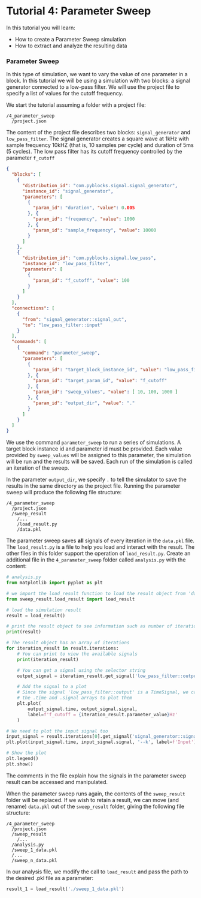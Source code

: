 # Tutorial 4: Parameter Sweep

In this tutorial you will learn:
- How to create a Parameter Sweep simulation
- How to extract and analyze the resulting data

### Parameter Sweep

In this type of simulation, we want to vary the value of one parameter in a block.
In this tutorial we will be using a simulation with two blocks: a signal
generator connected to a low-pass filter. We will use the project file to specify 
a list of values for the cutoff frequency.

We start the tutorial assuming a folder with a project file:

```
/4_parameter_sweep
  /project.json
```

The content of the project file describes two blocks: `signal_generator` and `low_pass_filter`.
The signal generator creates a square wave at 1kHz with sample frequency 10kHZ (that is, 10 
samples per cycle) and duration of 5ms (5 cycles). The low pass filter has its cutoff frequency
controlled by the parameter `f_cutoff`

```json
{
  "blocks": [
    {
      "distribution_id": "com.pyblocks.signal.signal_generator",
      "instance_id": "signal_generator",
      "parameters": [
        {
          "param_id": "duration", "value": 0.005
        }, {
          "param_id": "frequency", "value": 1000
        }, {
          "param_id": "sample_frequency", "value": 10000
        }
      ]
    },
    {
      "distribution_id": "com.pyblocks.signal.low_pass",
      "instance_id": "low_pass_filter",
      "parameters": [
        {
          "param_id": "f_cutoff", "value": 100
        }
      ]
    }
  ],
  "connections": [
    {
      "from": "signal_generator::signal_out",
      "to": "low_pass_filter::input"
    }
  ],
  "commands": [
    {
      "command": "parameter_sweep",
      "parameters": [
        {
          "param_id": "target_block_instance_id", "value": "low_pass_filter"
        }, {
          "param_id": "target_param_id", "value": "f_cutoff"
        }, {
          "param_id": "sweep_values", "value": [ 10, 100, 1000 ]
        }, {
          "param_id": "output_dir", "value": "."
        }
      ]
    }
  ]
}
```

We use the command `parameter_sweep` to run a series of simulations. A target 
block instance id and parameter id must be provided. Each value provided by 
`sweep_values` will be assigned to this parameter, the simulation will be run and
the results will be saved. Each run of the simulation is called an iteration of the
sweep.

In the parameter `output_dir`, we specify `.` to tell the simulator to save the
results in the same directory as the project file. Running the parameter sweep will
produce the following file structure:

```
/4_parameter_sweep
  /project.json
  /sweep_result
    /...
    /load_result.py
    /data.pkl
```

The parameter sweep saves **all** signals of every iteration in the `data.pkl` file.
The `load_result.py` is a file to help you load and interact with the result. The other
files in this folder support the operation of `load_result.py`. Create an additional file
in the `4_parameter_sweep` folder called `analysis.py` with the content:

```python
# analysis.py
from matplotlib import pyplot as plt

# we import the load_result function to load the result object from 'data.pkl'
from sweep_result.load_result import load_result

# load the simulation result
result = load_result()

# print the result object to see information such as number of iterations
print(result)

# The result object has an array of iterations
for iteration_result in result.iterations:
    # You can print to view the available signals
    print(iteration_result)

    # You can get a signal using the selector string
    output_signal = iteration_result.get_signal('low_pass_filter::output')

    # Add the signal to a plot
    # Since the signal 'low_pass_filter::output' is a TimeSignal, we can access
    # the .time and .signal arrays to plot them
    plt.plot(
        output_signal.time, output_signal.signal,
        label=f'f_cutoff = {iteration_result.parameter_value}Hz'
    )

# We need to plot the input signal too
input_signal = result.iterations[0].get_signal('signal_generator::signal_out')
plt.plot(input_signal.time, input_signal.signal, '--k', label=f'Input')

# Show the plot
plt.legend()
plt.show()
```

The comments in the file explain how the signals in the parameter sweep result can 
be accessed and manipulated.

When the parameter sweep runs again, the contents of the `sweep_result` folder will be
replaced. If we wish to retain a result, we can move (and rename) `data.pkl` out of the 
`sweep_result` folder, giving the following file structure:

```
/4_parameter_sweep
  /project.json
  /sweep_result
    /...
  /analysis.py
  /sweep_1_data.pkl
  /...
  /sweep_n_data.pkl
```

In our analysis file, we modify the call to `load_result` and pass the path to the 
desired .pkl file as a parameter:

```python
result_1 = load_result('./sweep_1_data.pkl')
```
